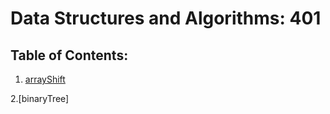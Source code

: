 # Data Structures and Algorithms: 401

## Table of Contents:

1. [arrayShift](https://github.com/nacerillo/data-structures-and-algorithms-/tree/array-shift/javascript/code-challenges/arrayShift)

2.[binaryTree]
